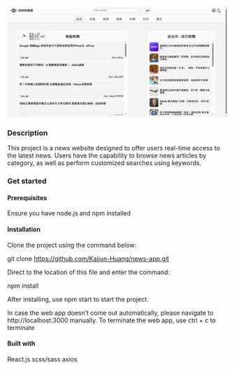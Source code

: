 ![project screenshot](src/assets/projectScreenshot.png)

### Description

This project is a news website designed to offer users real-time access to the latest news. Users have the capability to browse news articles by category, as well as perform customized searches using keywords.

### Get started

#### Prerequisites

Ensure you have node.js and npm installed

#### Installation

Clone the project using the command below:

git clone https://github.com/Kaijun-Huang/news-app.git

Direct to the location of this file and enter the command:

npm install

After installing, use npm start to start the project.

In case the web app doesn’t come out automatically, please navigate to http://localhost:3000 manually.
To terminate the web app, use ctrl + c to terminate

#### Built with

React.js
scss/sass
axios
